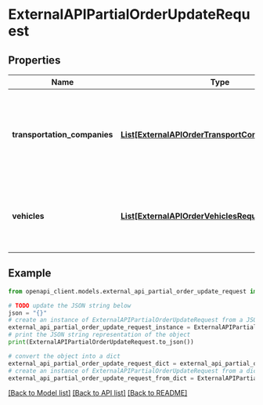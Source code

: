 # ExternalAPIPartialOrderUpdateRequest


## Properties

Name | Type | Description | Notes
------------ | ------------- | ------------- | -------------
**transportation_companies** | [**List[ExternalAPIOrderTransportCompaniesRequest]**](ExternalAPIOrderTransportCompaniesRequest.md) | The transportation companies the client is using for transporting assortments from origins to destination | [optional] 
**vehicles** | [**List[ExternalAPIOrderVehiclesRequest]**](ExternalAPIOrderVehiclesRequest.md) | The vehicles that the transportation companies are allowed to use for this order | [optional] 

## Example

```python
from openapi_client.models.external_api_partial_order_update_request import ExternalAPIPartialOrderUpdateRequest

# TODO update the JSON string below
json = "{}"
# create an instance of ExternalAPIPartialOrderUpdateRequest from a JSON string
external_api_partial_order_update_request_instance = ExternalAPIPartialOrderUpdateRequest.from_json(json)
# print the JSON string representation of the object
print(ExternalAPIPartialOrderUpdateRequest.to_json())

# convert the object into a dict
external_api_partial_order_update_request_dict = external_api_partial_order_update_request_instance.to_dict()
# create an instance of ExternalAPIPartialOrderUpdateRequest from a dict
external_api_partial_order_update_request_from_dict = ExternalAPIPartialOrderUpdateRequest.from_dict(external_api_partial_order_update_request_dict)
```
[[Back to Model list]](../README.md#documentation-for-models) [[Back to API list]](../README.md#documentation-for-api-endpoints) [[Back to README]](../README.md)



